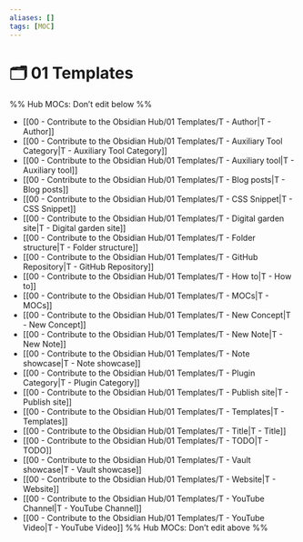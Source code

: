 ```yaml
---
aliases: []
tags: [MOC]
---
```


# 🗂️ 01 Templates

%% Hub MOCs: Don’t edit below %%

- [[00 - Contribute to the Obsidian Hub/01 Templates/T - Author|T - Author]]
- [[00 - Contribute to the Obsidian Hub/01 Templates/T - Auxiliary Tool Category|T - Auxiliary Tool Category]]
- [[00 - Contribute to the Obsidian Hub/01 Templates/T - Auxiliary tool|T - Auxiliary tool]]
- [[00 - Contribute to the Obsidian Hub/01 Templates/T - Blog posts|T - Blog posts]]
- [[00 - Contribute to the Obsidian Hub/01 Templates/T - CSS Snippet|T - CSS Snippet]]
- [[00 - Contribute to the Obsidian Hub/01 Templates/T - Digital garden site|T - Digital garden site]]
- [[00 - Contribute to the Obsidian Hub/01 Templates/T - Folder structure|T - Folder structure]]
- [[00 - Contribute to the Obsidian Hub/01 Templates/T - GitHub Repository|T - GitHub Repository]]
- [[00 - Contribute to the Obsidian Hub/01 Templates/T - How to|T - How to]]
- [[00 - Contribute to the Obsidian Hub/01 Templates/T - MOCs|T - MOCs]]
- [[00 - Contribute to the Obsidian Hub/01 Templates/T - New Concept|T - New Concept]]
- [[00 - Contribute to the Obsidian Hub/01 Templates/T - New Note|T - New Note]]
- [[00 - Contribute to the Obsidian Hub/01 Templates/T - Note showcase|T - Note showcase]]
- [[00 - Contribute to the Obsidian Hub/01 Templates/T - Plugin Category|T - Plugin Category]]
- [[00 - Contribute to the Obsidian Hub/01 Templates/T - Publish site|T - Publish site]]
- [[00 - Contribute to the Obsidian Hub/01 Templates/T - Templates|T - Templates]]
- [[00 - Contribute to the Obsidian Hub/01 Templates/T - Title|T - Title]]
- [[00 - Contribute to the Obsidian Hub/01 Templates/T - TODO|T - TODO]]
- [[00 - Contribute to the Obsidian Hub/01 Templates/T - Vault showcase|T - Vault showcase]]
- [[00 - Contribute to the Obsidian Hub/01 Templates/T - Website|T - Website]]
- [[00 - Contribute to the Obsidian Hub/01 Templates/T - YouTube Channel|T - YouTube Channel]]
- [[00 - Contribute to the Obsidian Hub/01 Templates/T - YouTube Video|T - YouTube Video]]
  %% Hub MOCs: Don’t edit above %%
